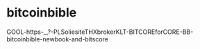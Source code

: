# bitcoinbible
GOOL-https-_,?-PLSoliesiteTHXbrokerKLT-BITCOREforCORE-BB-bitcoinbible-newbook-and-bitscore
